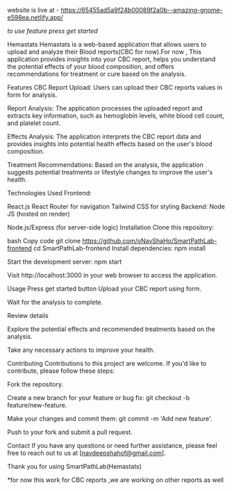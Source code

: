 website is live at - https://65455ad5a9f24b00089f2a0b--amazing-gnome-e598ea.netlify.app/

*to use feature press get started*

Hemastats
Hemastats is a web-based application that allows users to upload and analyze their Blood reports(CBC for now).For now , This application provides insights into your CBC report, helps you understand the potential effects of your blood composition, and offers recommendations for treatment or cure based on the analysis.

Features
CBC Report Upload: Users can upload their CBC reports values in form for analysis.

Report Analysis: The application processes the uploaded report and extracts key information, such as hemoglobin levels, white blood cell count, and platelet count.



Effects Analysis: The application interprets the CBC report data and provides insights into potential health effects based on the user's blood composition.

Treatment Recommendations: Based on the analysis, the application suggests potential treatments or lifestyle changes to improve the user's health.

Technologies Used
Frontend:

React.js
React Router for navigation
Tailwind CSS for styling
Backend: Node JS (hosted on render)

Node.js/Express (for server-side logic)
Installation
Clone this repository:

bash
Copy code
git clone https://github.com/oNavShaHo/SmartPathLab-frontend
cd SmartPathLab-frontend
Install dependencies:
npm install

Start the development server:
npm start

Visit http://localhost:3000 in your web browser to access the application.

Usage
Press get started button
Upload your CBC report using form.

Wait for the analysis to complete.

Review details 

Explore the potential effects and recommended treatments based on the analysis.

Take any necessary actions to improve your health.

Contributing
Contributions to this project are welcome. If you'd like to contribute, please follow these steps:

Fork the repository.

Create a new branch for your feature or bug fix: git checkout -b feature/new-feature.

Make your changes and commit them: git commit -m 'Add new feature'.

Push to your fork and submit a pull request.


Contact
If you have any questions or need further assistance, please feel free to reach out to us at [navdeepshahof@gmail.com].

Thank you for using SmartPathLab(Hemastats)

*for now this work for CBC reports ,we are working on other reports as well 

